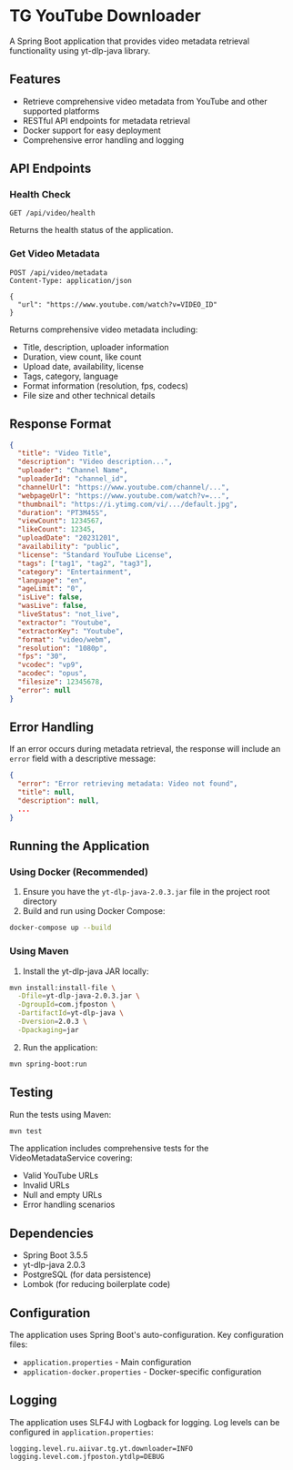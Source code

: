 # TG YouTube Downloader

A Spring Boot application that provides video metadata retrieval functionality using yt-dlp-java library.

## Features

- Retrieve comprehensive video metadata from YouTube and other supported platforms
- RESTful API endpoints for metadata retrieval
- Docker support for easy deployment
- Comprehensive error handling and logging

## API Endpoints

### Health Check
```
GET /api/video/health
```
Returns the health status of the application.

### Get Video Metadata
```
POST /api/video/metadata
Content-Type: application/json

{
  "url": "https://www.youtube.com/watch?v=VIDEO_ID"
}
```

Returns comprehensive video metadata including:
- Title, description, uploader information
- Duration, view count, like count
- Upload date, availability, license
- Tags, category, language
- Format information (resolution, fps, codecs)
- File size and other technical details

## Response Format

```json
{
  "title": "Video Title",
  "description": "Video description...",
  "uploader": "Channel Name",
  "uploaderId": "channel_id",
  "channelUrl": "https://www.youtube.com/channel/...",
  "webpageUrl": "https://www.youtube.com/watch?v=...",
  "thumbnail": "https://i.ytimg.com/vi/.../default.jpg",
  "duration": "PT3M45S",
  "viewCount": 1234567,
  "likeCount": 12345,
  "uploadDate": "20231201",
  "availability": "public",
  "license": "Standard YouTube License",
  "tags": ["tag1", "tag2", "tag3"],
  "category": "Entertainment",
  "language": "en",
  "ageLimit": "0",
  "isLive": false,
  "wasLive": false,
  "liveStatus": "not_live",
  "extractor": "Youtube",
  "extractorKey": "Youtube",
  "format": "video/webm",
  "resolution": "1080p",
  "fps": "30",
  "vcodec": "vp9",
  "acodec": "opus",
  "filesize": 12345678,
  "error": null
}
```

## Error Handling

If an error occurs during metadata retrieval, the response will include an `error` field with a descriptive message:

```json
{
  "error": "Error retrieving metadata: Video not found",
  "title": null,
  "description": null,
  ...
}
```

## Running the Application

### Using Docker (Recommended)

1. Ensure you have the `yt-dlp-java-2.0.3.jar` file in the project root directory
2. Build and run using Docker Compose:

```bash
docker-compose up --build
```

### Using Maven

1. Install the yt-dlp-java JAR locally:
```bash
mvn install:install-file \
  -Dfile=yt-dlp-java-2.0.3.jar \
  -DgroupId=com.jfposton \
  -DartifactId=yt-dlp-java \
  -Dversion=2.0.3 \
  -Dpackaging=jar
```

2. Run the application:
```bash
mvn spring-boot:run
```

## Testing

Run the tests using Maven:

```bash
mvn test
```

The application includes comprehensive tests for the VideoMetadataService covering:
- Valid YouTube URLs
- Invalid URLs
- Null and empty URLs
- Error handling scenarios

## Dependencies

- Spring Boot 3.5.5
- yt-dlp-java 2.0.3
- PostgreSQL (for data persistence)
- Lombok (for reducing boilerplate code)

## Configuration

The application uses Spring Boot's auto-configuration. Key configuration files:
- `application.properties` - Main configuration
- `application-docker.properties` - Docker-specific configuration

## Logging

The application uses SLF4J with Logback for logging. Log levels can be configured in `application.properties`:

```properties
logging.level.ru.aiivar.tg.yt.downloader=INFO
logging.level.com.jfposton.ytdlp=DEBUG
```
